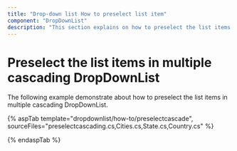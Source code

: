 ```yaml
---
title: "Drop-down list How to preselect list item"
component: "DropDownList"
description: "This section explains on how to preselect the list items of the Syncfusion ASP.NET drop-down list control."
---
```


# Preselect the list items in multiple cascading DropDownList

The following example demonstrate about how to preselect the list items in multiple cascading DropDownList.

{% aspTab template="dropdownlist/how-to/preselectcascade", sourceFiles="preselectcascading.cs,Cities.cs,State.cs,Country.cs" %}

{% endaspTab %}